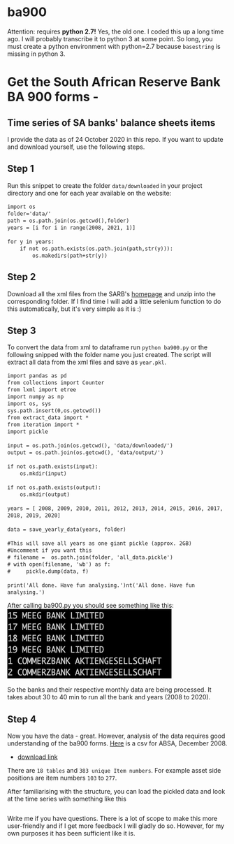 # ba900

Attention: requires **python 2.7!** Yes, the old one. I coded this up a long time ago.
I will probably transcribe it to python 3 at some point. So long, you must create a python environment with python=2.7 because ``basestring`` is missing in python 3. 

# Get the South African Reserve Bank BA 900 forms -
## Time series of SA banks' balance sheets items 


I provide the data as of 24 October 2020 in this repo.
If you want to update and download yourself, use the following steps.

## Step 1

Run this snippet to create the folder ``data/downloaded`` in your project directory and one for each year available on the website:

```
import os
folder='data/'
path = os.path.join(os.getcwd(),folder)
years = [i for i in range(2008, 2021, 1)]

for y in years:
    if not os.path.exists(os.path.join(path,str(y))):
        os.makedirs(path+str(y))
```

## Step 2

Download all the xml files from the SARB's [homepage](https://www.resbank.co.za/Research/Statistics/Pages/Banks-BA900-Economic-Returns.aspx) and unzip into the corresponding folder. If I find time I will add a little selenium function to do this automatically, but it's very simple as it is :)

## Step 3

To convert the data from xml to dataframe
run ```python ba900.py``` or the following snipped with the folder name you just created. The script will extract all data from the xml files and save as ```year.pkl```. 


```
import pandas as pd 
from collections import Counter
from lxml import etree
import numpy as np
import os, sys
sys.path.insert(0,os.getcwd())
from extract_data import *
from iteration import *
import pickle

input = os.path.join(os.getcwd(), 'data/downloaded/')
output = os.path.join(os.getcwd(), 'data/output/')

if not os.path.exists(input): 
    os.mkdir(input)

if not os.path.exists(output): 
    os.mkdir(output)

years = [ 2008, 2009, 2010, 2011, 2012, 2013, 2014, 2015, 2016, 2017, 2018, 2019, 2020]

data = save_yearly_data(years, folder)

#This will save all years as one giant pickle (approx. 2GB)
#Uncomment if you want this
# filename =  os.path.join(folder, 'all_data.pickle')
# with open(filename, 'wb') as f:
#     pickle.dump(data, f)

print('All done. Have fun analysing.')nt('All done. Have fun analysing.')

```
After calling ba900.py you should see something like this:
![image](https://github.com/t1nak/ba900/blob/main/data/success_screenshot.png?raw=true)

So the banks and their respective monthly data are being processed.
It takes about 30 to 40 min to run all the bank and years (2008 to 2020).

## Step 4

Now you have the data - great. However, analysis of the data requires good understanding of the ba900 forms. 
[Here](https://github.com/t1nak/ba900/blob/main/BA900-2008-12-31.csv) is a csv for ABSA, December 2008.
- [download link](https://raw.githubusercontent.com/t1nak/ba900/main/BA900-2008-12-31.csv) 

There are ``18 tables`` and ``383 unique Item numbers``. For example asset side positions are item numbers ``103`` to ``277``.


After familiarising with the structure, you can load the pickled data and look at the time series with something like this


```

```

Write me if you have questions. There is a lot of 
scope to make this more user-friendly and if I get more feedback I will gladly do so. However, for my own purposes it has been sufficient like it is. 
